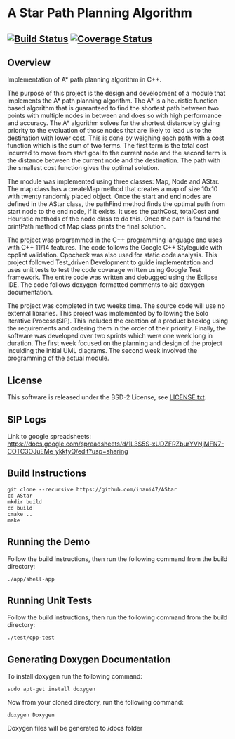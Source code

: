 # A Star Path Planning Algorithm
[![Build Status](https://travis-ci.org/inani47/AStar.svg?branch=master)](https://travis-ci.org/inani47/AStar)
[![Coverage Status](https://coveralls.io/repos/github/inani47/AStar/badge.svg?branch=master)](https://coveralls.io/github/inani47/AStar?branch=master)
---

## Overview

Implementation of A* path planning algorithm in C++.

The purpose of this project is the design and development of a module that implements the A* path planning algorithm. The A* is a heuristic function based algorithm that is guaranteed to find the shortest path between two points with multiple nodes in between and does so with high performance and accuracy. The A* algorithm solves for the shortest distance by giving priority to the evaluation of those nodes that are likely to lead us to the destination with lower cost. This is done by weighing each path with a cost function which is the sum of two terms. The first term is the total cost incurred to move from start goal to the current node and the second term is the distance between the current node and the destination. The path with the smallest cost function gives the optimal solution.

The module was implemented using three classes: Map, Node and AStar. The map class has a createMap method that creates a map of size 10x10 with twenty randomly placed object. Once the start and end nodes are defined in the AStar class, the pathFind method finds the optimal path from start node to the end node, if it exists. It uses the pathCost, totalCost and Heuristic methods of the node class to do this. Once the path is found the printPath method of Map class prints the final solution.

The project was programmed in the C++ programming language and uses with C++ 11/14 features. The code follows the Google C++ Styleguide with cpplint validation. Cppcheck was also used for static code analysis. This project followed Test_driven Development to guide implementation and uses unit tests to test the code coverage written using Google Test framework. The entire code was written and debugged using the Eclipse IDE. The code follows doxygen-formatted comments to aid doxygen documentation.
 
The project was completed in two weeks time. The source code will use no external libraries. This project was implemented by following the Solo Iterative Process(SIP). This included the creation of a product backlog using the requirements and ordering them in the order of their priority. Finally, the software was developed over two sprints which were one week long in duration. The first week focused on the planning and design of the project inculding the initial UML diagrams. The second week involved the programming of the actual module.



## License

This software is released under the BSD-2 License, see [LICENSE.txt](LICENSE.txt).

## SIP Logs

Link to google spreadsheets: https://docs.google.com/spreadsheets/d/1L3S5S-xUDZFRZburYVNjMFN7-COTC3OJuEMe_ykktyQ/edit?usp=sharing


## Build Instructions
```
git clone --recursive https://github.com/inani47/AStar
cd AStar
mkdir build
cd build
cmake ..
make
```
## Running the Demo

Follow the build instructions, then run the following command from the build directory:
```
./app/shell-app
```

## Running Unit Tests

Follow the build instructions, then run the following command from the build directory:
```
./test/cpp-test
```


## Generating Doxygen Documentation

To install doxygen run the following command: 
```
sudo apt-get install doxygen
```

Now from your cloned directory, run the following command:

```
doxygen Doxygen
```

Doxygen files will be generated to /docs folder



